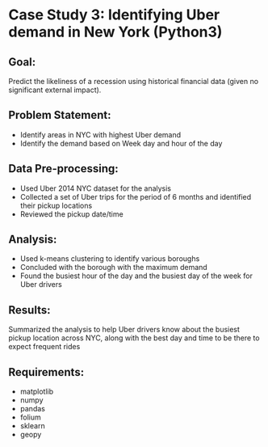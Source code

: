 # Case Study 3: Identifying Uber demand in New York (Python3)

## Goal:
Predict the likeliness of a recession using historical financial data (given no significant external impact).

## Problem Statement:
- Identify areas in NYC with highest Uber demand
- Identify the demand based on Week day and hour of the day

## Data Pre-processing:
- Used Uber 2014 NYC dataset for the analysis
- Collected a set of Uber trips for the period of 6 months and identified their pickup locations
- Reviewed the pickup date/time


## Analysis:
- Used k-means clustering to identify various boroughs
- Concluded with the borough with the maximum demand
- Found the busiest hour of the day and the busiest day of the week for Uber drivers

## Results:
Summarized the analysis to help Uber drivers know about the busiest pickup location across NYC, along with the best day and time to be there to expect frequent rides

## Requirements:
- matplotlib
- numpy
- pandas
- folium
- sklearn
- geopy


